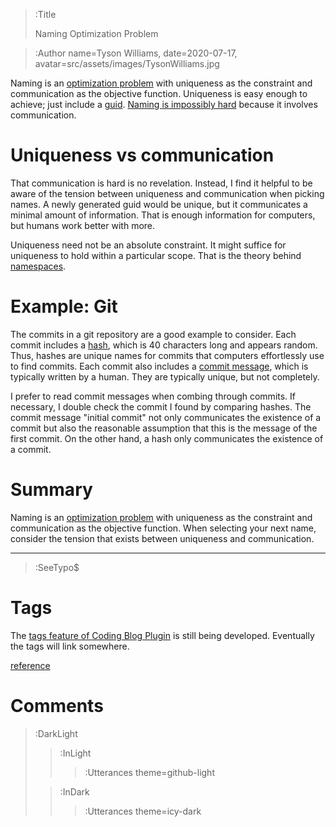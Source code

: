 > :Title
>
> Naming Optimization Problem

> :Author name=Tyson Williams,
>         date=2020-07-17,
>         avatar=src/assets/images/TysonWilliams.jpg

Naming is an [optimization problem](https://en.wikipedia.org/wiki/Optimization_problem) with uniqueness as the constraint and communication as the objective function.  Uniqueness is easy enough to achieve; just include a [guid](https://en.wikipedia.org/wiki/Universally_unique_identifier).  [Naming is impossibly hard](/2020-07-15_naming_is_impossibly_hard) because it involves communication.

# Uniqueness vs communication

That communication is hard is no revelation.  Instead, I find it helpful to be aware of the tension between uniqueness and communication when picking names.  A newly generated guid would be unique, but it communicates a minimal amount of information.  That is enough information for computers, but humans work better with more.

Uniqueness need not be an absolute constraint.  It might suffice for uniqueness to hold within a particular scope.  That is the theory behind [namespaces](https://en.wikipedia.org/wiki/Namespace).

# Example: Git

The commits in a git repository are a good example to consider.  Each commit includes a [hash](https://git-scm.com/book/en/v2/Getting-Started-What-is-Git%3F#_git_has_integrity), which is 40 characters long and appears random.  Thus, hashes are unique names for commits that computers effortlessly use to find commits.  Each commit also includes a [commit message](https://git-scm.com/docs/git-commit#_discussion), which is typically written by a human.  They are typically unique, but not completely.

I prefer to read commit messages when combing through commits.  If necessary, I double check the commit I found by comparing hashes.  The commit message "initial commit" not only communicates the existence of a commit but also the reasonable assumption that this is the message of the first commit.  On the other hand, a hash only communicates the existence of a commit.

# Summary

Naming is an [optimization problem](https://en.wikipedia.org/wiki/Optimization_problem) with uniqueness as the constraint and communication as the objective function.  When selecting your next name, consider the tension that exists between uniqueness and communication.

---

> :SeeTypo$

# Tags

The [tags feature of Coding Blog Plugin](https://connect-platform.github.io/coding-blog-plugin/tags) is still being developed.  Eventually the tags will link somewhere.

[reference](:Tag)

# Comments

> :DarkLight
> > :InLight
> >
> > > :Utterances theme=github-light
>
> > :InDark
> >
> > > :Utterances theme=icy-dark
